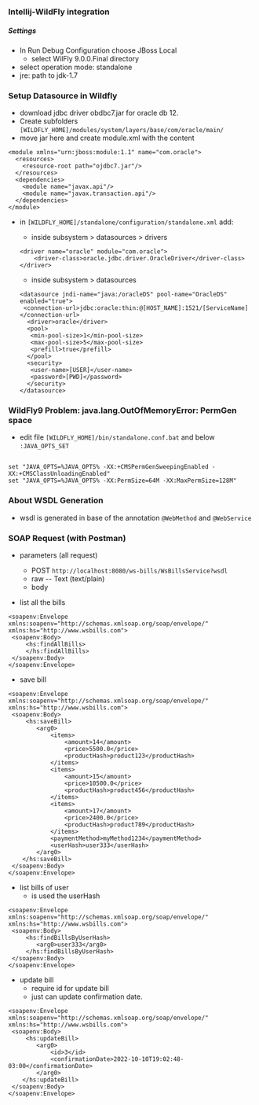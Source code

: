 ### Intellij-WildFly integration

##### Settings

* In Run Debug Configuration choose JBoss Local
    * select WilFly 9.0.0.Final directory
* select operation mode: standalone
* jre: path to jdk-1.7

### Setup Datasource in Wildfly

* download jdbc driver obdbc7.jar for oracle db 12.
* Create subfolders `[WILDFLY_HOME]/modules/system/layers/base/com/oracle/main/` 
* move jar here and create module.xml with the content

```
<module xmlns="urn:jboss:module:1.1" name="com.oracle">
  <resources>
    <resource-root path="ojdbc7.jar"/>
  </resources>
  <dependencies>
    <module name="javax.api"/>
    <module name="javax.transaction.api"/>
  </dependencies>
</module>
```

* in `[WILDFLY_HOME]/standalone/configuration/standalone.xml` add:
    * inside subsystem > datasources > drivers
    
    ```
   <driver name="oracle" module="com.oracle">
        <driver-class>oracle.jdbc.driver.OracleDriver</driver-class>
    </driver> 
    ```
    
    * inside subsystem > datasources
    
    ```
   <datasource jndi-name="java:/oracleDS" pool-name="OracleDS" enabled="true">
     <connection-url>jdbc:oracle:thin:@[HOST_NAME]:1521/[ServiceName]</connection-url>
      <driver>oracle</driver>
      <pool>
       <min-pool-size>1</min-pool-size>
       <max-pool-size>5</max-pool-size>
       <prefill>true</prefill>
      </pool>
      <security>
       <user-name>[USER]</user-name>
       <password>[PWD]</password>
      </security>
    </datasource> 
    ```
    
### WildFly9 Problem: java.lang.OutOfMemoryError: PermGen space 

* edit file `[WILDFLY_HOME]/bin/standalone.conf.bat` and below `:JAVA_OPTS_SET`

```

set "JAVA_OPTS=%JAVA_OPTS% -XX:+CMSPermGenSweepingEnabled -XX:+CMSClassUnloadingEnabled"
set "JAVA_OPTS=%JAVA_OPTS% -XX:PermSize=64M -XX:MaxPermSize=128M"
```

### About WSDL Generation

* wsdl is generated in base of the annotation `@WebMethod` and `@WebService`


### SOAP Request (with Postman)

* parameters (all request)
    * POST  `http://localhost:8080/ws-bills/WsBillsService?wsdl`
    * raw -- Text (text/plain)
    * body

* list all the bills 
   
```
<soapenv:Envelope xmlns:soapenv="http://schemas.xmlsoap.org/soap/envelope/" xmlns:hs="http://www.wsbills.com">
 <soapenv:Body>
     <hs:findAllBills>
     </hs:findAllBills>
 </soapenv:Body>
</soapenv:Envelope>
```


* save bill

```
<soapenv:Envelope xmlns:soapenv="http://schemas.xmlsoap.org/soap/envelope/" xmlns:hs="http://www.wsbills.com">
 <soapenv:Body>
     <hs:saveBill>
        <arg0>
		    <items>
		        <amount>14</amount>
		        <price>5500.0</price>
		        <productHash>product123</productHash>
		    </items>
		    <items>
		        <amount>15</amount>
		        <price>10500.0</price>
		        <productHash>product456</productHash>
		    </items>
		    <items>
		        <amount>17</amount>
		        <price>2400.0</price>
		        <productHash>product789</productHash>
		    </items>
		    <paymentMethod>myMethod1234</paymentMethod>
		    <userHash>user333</userHash>
	    </arg0>
	</hs:saveBill>
 </soapenv:Body>
</soapenv:Envelope>
```

* list bills of user 
    * is used the userHash

```
<soapenv:Envelope xmlns:soapenv="http://schemas.xmlsoap.org/soap/envelope/" xmlns:hs="http://www.wsbills.com">
 <soapenv:Body>
     <hs:findBillsByUserHash>
        <arg0>user333</arg0>
	 </hs:findBillsByUserHash>
 </soapenv:Body>
</soapenv:Envelope>
```

* update bill
    * require id for update bill
    * just can update confirmation date.

```
<soapenv:Envelope xmlns:soapenv="http://schemas.xmlsoap.org/soap/envelope/" xmlns:hs="http://www.wsbills.com">
 <soapenv:Body>
     <hs:updateBill>
        <arg0>
		    <id>3</id>
		    <confirmationDate>2022-10-10T19:02:48-03:00</confirmationDate>
	    </arg0>
	</hs:updateBill>
 </soapenv:Body>
</soapenv:Envelope>
```


